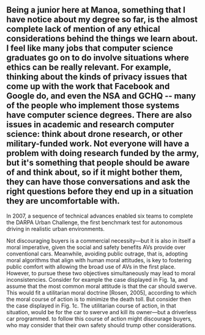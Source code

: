 
## Being a junior here at Manoa, something that I have notice about my degree so far, is the almost complete lack of mention of any ethical considerations behind the things we learn about. I feel like many jobs that computer science graduates go on to do involve situations where ethics can be really relevant. For example, thinking about the kinds of privacy issues that come up with the work that Facebook and Google do, and even the NSA and GCHQ -- many of the people who implement those systems have computer science degrees. There are also issues in academic and research computer science: think about drone research, or other military-funded work. Not everyone will have a problem with doing research funded by the army, but it's something that people should be aware of and think about, so if it might bother them, they can have those conversations and ask the right questions before they end up in a situation they are uncomfortable with.
In 2007, a sequence of technical advances enabled six teams to complete the DARPA Urban Challenge, the first benchmark test for autonomous driving in realistic urban environments.

Not discouraging buyers is a commercial necessity—but it is also in itself a moral imperative, given the social and safety benefits AVs provide over conventional cars. Meanwhile, avoiding public outrage, that is, adopting moral algorithms that align with human moral attitudes, is key to fostering public comfort with allowing the broad use of AVs in the first place. However, to pursue these two objectives simultaneously may lead to moral inconsistencies. Consider for example the case displayed in Fig. 1a, and assume that the most common moral attitude is that the car should swerve. This would fit a utilitarian moral doctrine [Rosen, 2005], according to which
the moral course of action is to minimize the death toll. But consider then the case displayed in Fig. 1c. The utilitarian course of action, in that situation, would be for the car to swerve and kill its owner—but a driverless car programmed. to follow this course of action might discourage buyers, who may consider that their own safety should trump other considerations. 

